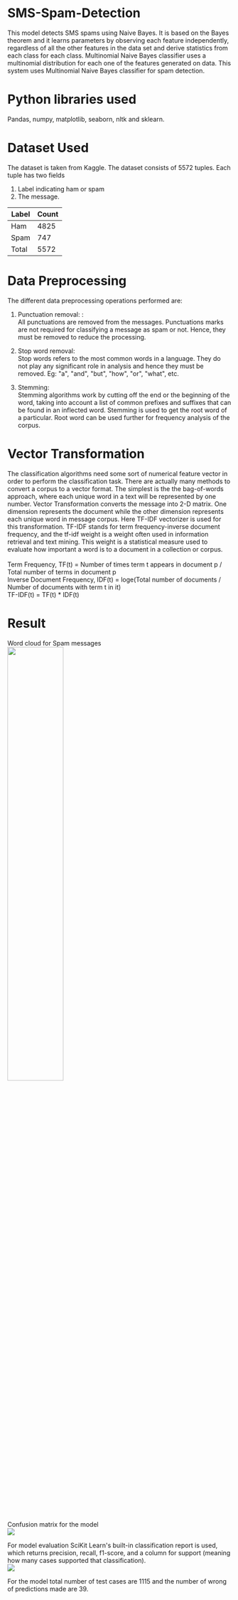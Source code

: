 # SMS-Spam-Detection
This model detects SMS spams using Naive Bayes. It is based on the Bayes theorem and it learns parameters by observing each feature independently, regardless of all the other features in the data set and derive statistics from each class for each class. Multinomial Naive Bayes classifier uses a multinomial distribution for each one of the features generated on data. This system uses Multinomial Naive Bayes classifier for spam detection.

# Python libraries used
Pandas, numpy, matplotlib, seaborn, nltk and sklearn.

# Dataset Used
The dataset is taken from Kaggle. The dataset consists of 5572 tuples. Each tuple has two fields 
1. Label indicating ham or spam 
2. The message.

| Label | Count |
| ------------- | ------------- |
| Ham | 4825 |
| Spam | 747  |
| Total | 5572 |


# Data Preprocessing
The different data preprocessing operations performed are:
1. Punctuation removal: : <br />
All punctuations are removed from the messages. Punctuations marks are not required for classifying a message as spam or not. Hence, they must be removed to reduce the processing.

2. Stop word removal: <br />
Stop words refers to the most common words in a language. They do not play any significant role in analysis and hence they must be removed. Eg: "a", "and", "but", "how", "or", "what", etc. 

3. Stemming: <br />
Stemming algorithms work by cutting off the end or the beginning of the word, taking into account a list of common prefixes and suffixes that can be found in an inflected word. Stemming is used to get the root word of a particular. Root word can be used further for frequency analysis of the corpus.

# Vector Transformation
The classification algorithms need some sort of numerical feature vector in order to perform the classification task. There are actually many methods to convert a corpus to a vector format. The simplest is the the bag-of-words approach, where each unique word in a text will be represented by one number. Vector Transformation converts the message into 2-D matrix. One dimension represents the document while the other dimension represents each unique word in message corpus. Here TF-IDF vectorizer is used for this transformation.
TF-IDF stands for term frequency-inverse document frequency, and the tf-idf weight is a weight often used in information retrieval and text mining. This weight is a statistical measure used to evaluate how important a word is to a document in a collection or corpus. <br />
<br />
Term Frequency, TF(t) = Number of times term t appears in document p / Total number of terms in document p <br />
Inverse Document Frequency, IDF(t) = loge(Total number of documents / Number of documents with term t in it) <br />
TF-IDF(t) = TF(t) * IDF(t) <br />

# Result
Word cloud for Spam messages <br />
<img src="https://user-images.githubusercontent.com/30766392/78825891-4c7aed00-79fe-11ea-93f8-e4edc533f60a.png" width=50%/>

Confusion matrix for the model <br />
<img src="https://user-images.githubusercontent.com/30766392/78826193-b8f5ec00-79fe-11ea-9a4f-8900e29f5b85.png"/>

For model evaluation SciKit Learn's built-in classification report is used, which returns precision, recall, f1-score, and a column for support (meaning how many cases supported that classification). <br />
<img src="https://user-images.githubusercontent.com/30766392/78826443-1db14680-79ff-11ea-8040-06edb5a8c530.png"/>

For the model total number of test cases are 1115 and the number of wrong of predictions made are 39.

